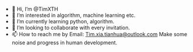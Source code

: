 - 👋 Hi, I’m @TimXTH
- 👀 I’m interested in algorithm, machine learning etc.
- 🌱 I’m currently learning python, algorithm.
- 💞️ I’m looking to collaborate with every invitation.
- 📫 How to reach me by Email: Tim.xia.tianhua@outlook.com
Make some noise and progress in human development.

<!---
TimXTH/TimXTH is a ✨ special ✨ repository because its `README.md` (this file) appears on your GitHub profile.
You can click the Preview link to take a look at your changes.
--->
